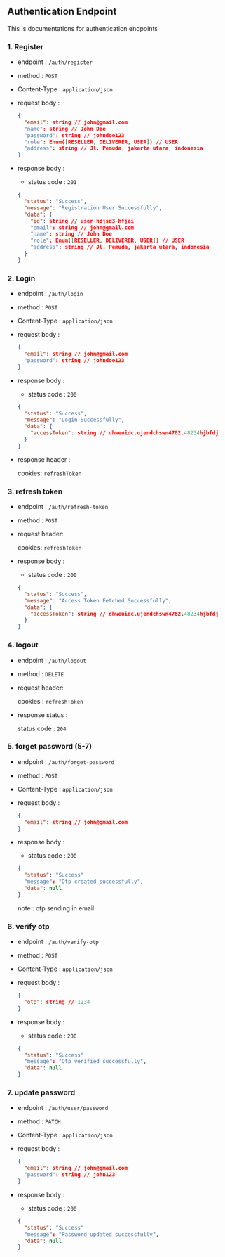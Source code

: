 ## Authentication Endpoint

This is documentations for authentication endpoints

### 1. Register

- endpoint : `/auth/register`
- method : `POST`
- Content-Type : `application/json`
- request body :
  ```json
  {
    "email": string // john@gmail.com
    "name": string // John Doe
    "password": string // johndoe123
    "role": Enum([RESELLER, DELIVERER, USER]) // USER
    "address": string // Jl. Pemuda, jakarta utara, indonesia
  }
  ```
- response body :

  - status code : `201`

  ```json
  {
    "status": "Success",
    "message": "Registration User Successfully",
    "data": {
      "id": string // user-hdjsd3-hfjei
      "email": string // john@gmail.com
      "name": string // John Doe
      "role": Enum([RESELLER, DELIVERER, USER]) // USER
      "address": string // Jl. Pemuda, jakarta utara, indonesia
    }
  }
  ```

### 2. Login

- endpoint : `/auth/login`
- method : `POST`
- Content-Type : `application/json`
- request body :

  ```json
  {
    "email": string // john@gmail.com
    "password": string // johndoe123
  }
  ```

- response body :

  - status code : `200`

  ```json
  {
    "status": "Success",
    "message": "Login Successfully",
    "data": {
      "accessToken": string // dhweuidc.ujendchswn4782.48234hjbfdj
    }
  }
  ```

- response header :

  cookies: `refreshToken`

### 3. refresh token

- endpoint : `/auth/refresh-token`
- method : `POST`
- request header:

  cookies: `refreshToken`

- response body :

  - status code : `200`

  ```json
  {
    "status": "Success",
    "message": "Access Token Fetched Successfully",
    "data": {
      "accessToken": string // dhweuidc.ujendchswn4782.48234hjbfdj
    }
  }
  ```

### 4. logout

- endpoint : `/auth/logout`
- method : `DELETE`
- request header:

  cookies : `refreshToken`

- response status :

  status code : `204`

### 5. forget password (5-7)

- endpoint : `/auth/forget-password`
- method : `POST`
- Content-Type : `application/json`
- request body :
  ```json
  {
    "email": string // john@gmail.com
  }
  ```
- response body :

  - status code : `200`

  ```json
  {
    "status": "Success"
    "message": "Otp created successfully",
    "data": null
  }
  ```

  note : otp sending in email

### 6. verify otp

- endpoint : `/auth/verify-otp`
- method : `POST`
- Content-Type : `application/json`
- request body :
  ```json
  {
    "otp": string // 1234
  }
  ```
- response body :

  - status code : `200`

  ```json
  {
    "status": "Success"
    "message": "Otp verified successfully",
    "data": null
  }
  ```

### 7. update password

- endpoint : `/auth/user/password`
- method : `PATCH`
- Content-Type : `application/json`
- request body :
  ```json
  {
    "email": string // john@gmail.com
    "password": string // john123
  }
  ```
- response body :

  - status code : `200`

  ```json
  {
    "status": "Success"
    "message": "Password updated successfully",
    "data": null
  }
  ```
